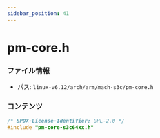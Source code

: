 ```yaml
---
sidebar_position: 41
---
```

# pm-core.h

### ファイル情報

- パス: `linux-v6.12/arch/arm/mach-s3c/pm-core.h`

### コンテンツ

```h
/* SPDX-License-Identifier: GPL-2.0 */
#include "pm-core-s3c64xx.h"

```
